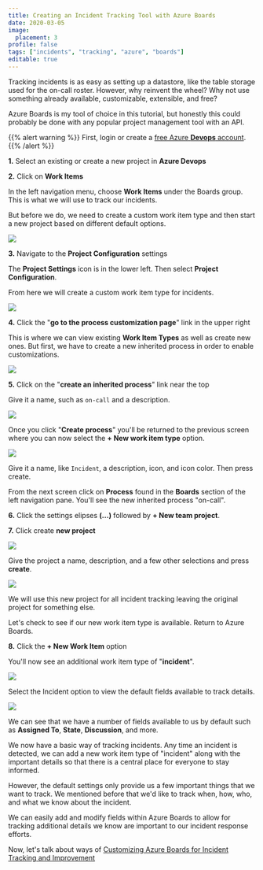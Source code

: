 ```yaml
---
title: Creating an Incident Tracking Tool with Azure Boards
date: 2020-03-05
image:
  placement: 3
profile: false
tags: ["incidents", "tracking", "azure", "boards"]
editable: true
---
```


Tracking incidents is as easy as setting up a datastore, like the table storage used for the on-call roster. However, why reinvent the wheel? Why not use something already available, customizable, extensible, and free?

Azure Boards is my tool of choice in this tutorial, but honestly this could probably be done with any popular project management tool with an API.

{{% alert warning %}}
First, login or create a [free Azure **Devops** account](https://azure.microsoft.com/?wt.mc_id=oncalllife-blog-jahand).
{{% /alert %}}

**1.** Select an existing or create a new project in **Azure Devops**
   
**2.** Click on **Work Items**

In the left navigation menu, choose **Work Items** under the Boards group. This is what we will use to track our incidents.

But before we do, we need to create a custom work item type and then start a new project based on different default options.

![](work-items-boards.png)

**3.** Navigate to the **Project Configuration** settings

The **Project Settings** icon is in the lower left. Then select **Project Configuration**.

From here we will create a custom work item type for incidents.

![](project-settings.png)

**4.** Click the "**go to the process customization page**" link in the upper right

This is where we can view existing **Work Item Types** as well as create new ones. But first, we have to create a new inherited process in order to enable customizations.

![](custom-work-item-types.png)

**5.** Click on the "**create an inherited process**" link near the top

Give it a name, such as `on-call` and a description.

![](create-inherited-process.png)

Once you click "**Create process**" you'll be returned to the previous screen where you can now select the **+ New work item type** option.

![](create-new-work-item-type.png)

Give it a name, like `Incident`, a description, icon, and icon color. Then press create.

From the next screen click on **Process** found in the **Boards** section of the left navigation pane. You'll see the new inherited process "on-call".

**6.** Click the settings elipses **(...)** followed by **+ New team project**.

**7.** Click create **new project**

![](new-team-project-option.png)

Give the project a name, description, and a few other selections and press **create**.

![](create-new-project.png)

We will use this new project for all incident tracking leaving the original project for something else.

Let's check to see if our new work item type is available. Return to Azure Boards.

**8.** Click the **+ New Work Item** option

You'll now see an additional work item type of "**incident**".

![](see-new-work-item-type.png)

Select the Incident option to view the default fields available to track details.

![](create-new-work-item.png)

We can see that we have a number of fields available to us by default such as **Assigned To**, **State**, **Discussion**, and more.

We now have a basic way of tracking incidents. Any time an incident is detected, we can add a new work item type of "incident" along with the important details so that there is a central place for everyone to stay informed.

However, the default settings only provide us a few important things that we want to track. We mentioned before that we'd like to track when, how, who, and what we know about the incident.

We can easily add and modify fields within Azure Boards to allow for tracking additional details we know are important to our incident response efforts.

Now, let's talk about ways of [Customizing Azure Boards for Incident Tracking and Improvement](/post/customizing-azure-boards-for-incident-tracking-and-improvement/)

